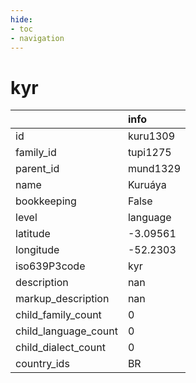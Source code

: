 ```yaml
---
hide:
- toc
- navigation
---
```

# kyr
|                      | info     |
|:---------------------|:---------|
| id                   | kuru1309 |
| family_id            | tupi1275 |
| parent_id            | mund1329 |
| name                 | Kuruáya  |
| bookkeeping          | False    |
| level                | language |
| latitude             | -3.09561 |
| longitude            | -52.2303 |
| iso639P3code         | kyr      |
| description          | nan      |
| markup_description   | nan      |
| child_family_count   | 0        |
| child_language_count | 0        |
| child_dialect_count  | 0        |
| country_ids          | BR       |